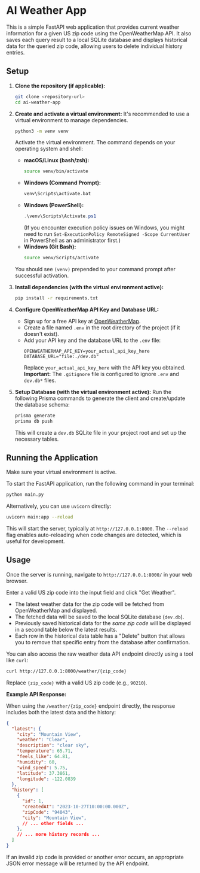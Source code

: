 # AI Weather App

This is a simple FastAPI web application that provides current weather information for a given US zip code using the OpenWeatherMap API. It also saves each query result to a local SQLite database and displays historical data for the queried zip code, allowing users to delete individual history entries.

## Setup

1.  **Clone the repository (if applicable):**
    ```bash
    git clone <repository-url>
    cd ai-weather-app
    ```

2.  **Create and activate a virtual environment:**
    It's recommended to use a virtual environment to manage dependencies.
    ```bash
    python3 -m venv venv
    ```
    Activate the virtual environment. The command depends on your operating system and shell:
    *   **macOS/Linux (bash/zsh):**
        ```bash
        source venv/bin/activate
        ```
    *   **Windows (Command Prompt):**
        ```cmd
        venv\Scripts\activate.bat
        ```
    *   **Windows (PowerShell):**
        ```powershell
        .\venv\Scripts\Activate.ps1
        ```
        (If you encounter execution policy issues on Windows, you might need to run `Set-ExecutionPolicy RemoteSigned -Scope CurrentUser` in PowerShell as an administrator first.)
    *   **Windows (Git Bash):**
        ```bash
        source venv/Scripts/activate
        ```
    You should see `(venv)` prepended to your command prompt after successful activation.

3.  **Install dependencies (with the virtual environment active):**
    ```bash
    pip install -r requirements.txt
    ```

4.  **Configure OpenWeatherMap API Key and Database URL:**
    -   Sign up for a free API key at [OpenWeatherMap](https://openweathermap.org/appid).
    -   Create a file named `.env` in the root directory of the project (if it doesn't exist).
    -   Add your API key and the database URL to the `.env` file:
        ```dotenv
        OPENWEATHERMAP_API_KEY=your_actual_api_key_here
        DATABASE_URL="file:./dev.db"
        ```
        Replace `your_actual_api_key_here` with the API key you obtained.
        **Important:** The `.gitignore` file is configured to ignore `.env` and `dev.db*` files.

5.  **Setup Database (with the virtual environment active):**
    Run the following Prisma commands to generate the client and create/update the database schema:
    ```bash
    prisma generate
    prisma db push
    ```
    This will create a `dev.db` SQLite file in your project root and set up the necessary tables.

## Running the Application

Make sure your virtual environment is active.

To start the FastAPI application, run the following command in your terminal:

```bash
python main.py
```

Alternatively, you can use `uvicorn` directly:

```bash
uvicorn main:app --reload
```

This will start the server, typically at `http://127.0.0.1:8000`. The `--reload` flag enables auto-reloading when code changes are detected, which is useful for development.

## Usage

Once the server is running, navigate to `http://127.0.0.1:8000/` in your web browser.

Enter a valid US zip code into the input field and click "Get Weather".

*   The latest weather data for the zip code will be fetched from OpenWeatherMap and displayed.
*   The fetched data will be saved to the local SQLite database (`dev.db`).
*   Previously saved historical data for the *same zip code* will be displayed in a second table below the latest results.
*   Each row in the historical data table has a "Delete" button that allows you to remove that specific entry from the database after confirmation.

You can also access the raw weather data API endpoint directly using a tool like `curl`:

```bash
curl http://127.0.0.1:8000/weather/{zip_code}
```

Replace `{zip_code}` with a valid US zip code (e.g., `90210`).

**Example API Response:**

When using the `/weather/{zip_code}` endpoint directly, the response includes both the latest data and the history:

```json
{
  "latest": {
    "city": "Mountain View",
    "weather": "Clear",
    "description": "clear sky",
    "temperature": 65.71,
    "feels_like": 64.81,
    "humidity": 60,
    "wind_speed": 5.75,
    "latitude": 37.3861,
    "longitude": -122.0839
  },
  "history": [
    {
      "id": 1,
      "createdAt": "2023-10-27T10:00:00.000Z",
      "zipCode": "94043",
      "city": "Mountain View",
      // ... other fields ...
    },
    // ... more history records ...
  ]
}
```

If an invalid zip code is provided or another error occurs, an appropriate JSON error message will be returned by the API endpoint. 